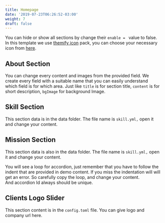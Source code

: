 ```yaml
---
title: Homepage
date: '2019-07-23T06:26:52-03:00'
weight: 7
draft: false
---
```

You can hide or show all sections by change their `enable = ` value to false.   
In this template we use [themify icon](https://themify.me/themify-icons) pack, you can choose your necessary icon from [here](https://themify.me/themify-icons).

About Section
-------------

You can change every content and images from the provided field. We create every field with a suitable name that you can easily understand which field is for which area. Just like `title` is for section title, `content` is for short description, `bgImage` for background Image.

Skill Section
-------------

This section data is in the data folder. The file name is `skill.yml,` open it and change your content.

Mission Section
---------------

 This section data is also in the data folder. The file name is `skill.yml,` open it and change your content.

You will see a loop for accordion, just remember that you have to follow the indent that are provided in demo content. If you miss the indentation will will get an error. So carefully copy the loop, and change your content.  
And accordion Id always should be unique.

Clients Logo Slider
-------------------

 This section content is in the `config.toml` file. You can give logo and company url here.